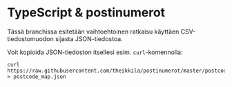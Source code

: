 # TypeScript & postinumerot

Tässä branchissa esitetään vaihtoehtoinen ratkaisu käyttäen CSV-tiedostomuodon sijasta JSON-tiedostoa.

Voit kopioida JSON-tiedoston itsellesi esim. `curl`-komennolla:

```
curl https://raw.githubusercontent.com/theikkila/postinumerot/master/postcode_map.json > postcode_map.json
```
